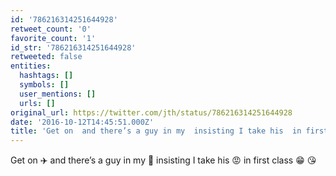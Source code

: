 ```yaml
---
id: '786216314251644928'
retweet_count: '0'
favorite_count: '1'
id_str: '786216314251644928'
retweeted: false
entities:
  hashtags: []
  symbols: []
  user_mentions: []
  urls: []
original_url: https://twitter.com/jth/status/786216314251644928
date: '2016-10-12T14:45:51.000Z'
title: 'Get on  and there’s a guy in my  insisting I take his  in first class  '
---
```


Get on ✈️ and there’s a guy in my 💺 insisting I take his 😡 in first class 😁 😘